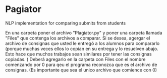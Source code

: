 # Pagiator
NLP implementation for comparing submits from students

En una carpeta poner el archivo "Plagiator.py" y poner una carpeta llamada "Files" que contenga los archivos a comparar. Si se desea, agergar el archivo de consignas que usted le entregó a los alumnos para compararlo (porque muchas veces ellos lo copian en su entrega y lo resuelven abajo. Esto hace que muchos trabajos sean similares por tener las consignas copiadas. ) Deberá agregarlo en la carpeta con Files con el nombre comenzando por  0 para qeu el programa reconozca que es el archivo de consignas. (Es importante que sea el unico archivo que comience con 0)

